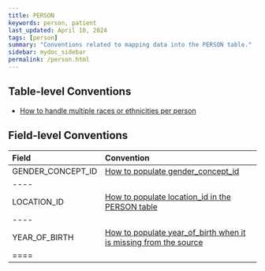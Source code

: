 ```yaml
---
title: PERSON
keywords: person, patient
last_updated: April 10, 2024
tags: [person]
summary: "Conventions related to mapping data into the PERSON table."
sidebar: mydoc_sidebar
permalink: /person.html
---
```


## Table-level Conventions

- [How to handle multiple races or ethnicities per person](multiple_races_per_person.html)

## Field-level Conventions

| **Field** | **Convention** |
|:--------|:-------|
|  GENDER_CONCEPT_ID  | [How to populate gender_concept_id](populate_gender_concept_id.html)   |
|----
|  LOCATION_ID  | [How to populate location_id in the PERSON table](populate_person_location_id.html)   |
|----
|   YEAR_OF_BIRTH | [How to populate year_of_birth when it is missing from the source](missing_year_of_birth.html)    |
|====




<!-- 
|  BIRTH_DATETIME | [What to do when birth day, month or time are missing from the source](missing_birthdatetime.html) |
|----
| DAY_OF_BIRTH | [How to populate day_of_birth when it is missing from the source](missing_day_of_birth.html) |
|----
| MONTH_OF_BIRTH | [How to populate month_of_birth when it is missing from the source](missing_month_of_birth.html) | 
|===== -->